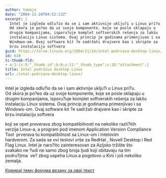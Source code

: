 ```yaml
---
author: tomaja
date: "2004-11-24T04:52:13Z"
excerpt: |
  Intel je izgleda odlu?io da se i sam aktivnije uklju?i u Linux pri?u.
  Od skora je po?eo da uz svoje komponente, koje se posle sklapaju u
  drugim kompanijama, isporu?uje komplet softverskih rešenja za lakšu
  instalaciju Linux sistema. Ovaj princip je godinama primenjivao i sa
  Windows-om. Ovaj software kit ?e sadržati drajvere kao i skripte za
  brzu instalaciju softvera
guid: https://forum.linuxo.org/2004/11/24/intel-podrzava-desktop-linux/
id: 630
tc-thumb-fld:
- a:2:{s:9:"_thumb_id";b:0;s:11:"_thumb_type";s:10:"attachment";}
title: Intel podržava desktop Linux
url: /intel-podrzava-desktop-linux/
---
```

Intel je izgleda odlu?io da se i sam aktivnije uklju?i u Linux pri?u.  
Od skora je po?eo da uz svoje komponente, koje se posle sklapaju u  
drugim kompanijama, isporu?uje komplet softverskih rešenja za lakšu  
instalaciju Linux sistema. Ovaj princip je godinama primenjivao i sa  
Windows-om. Ovaj software kit ?e sadržati drajvere kao i skripte za  
brzu instalaciju softvera<!--break-->

koji se opet proverava zbog kompatibilnosti na nekoliko razli?itih  
verzija Linux-a, a program pod imenom Application Version Compliance  
Tool&nbsp; prverava tu kompatibilnost sa Linux-om i Intelovim  
hardverom. Za sada se ovi testovi vrše za RedHat , Novell Desktop i Red  
Flag Linux. Intel je naro?ito zainteresovan za Azijsko tržište što  
svakako ne ?udi ne samo zbog broja ljudi koji obitavaju na tim  
podru?jima&nbsp; ve? zbog uspeha Linux.a pogotovo u Kini i još nekoliko  
zemalja.

[Креирај тему форума везану за овај текст](https://linuxo.org/nova-tema-na-forumu/?se_pid=630)